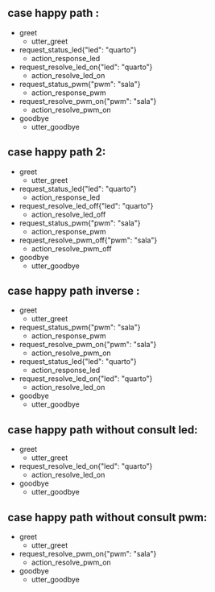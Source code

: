 ## case happy path :
* greet
  - utter_greet
* request_status_led{"led": "quarto"}
  - action_response_led
* request_resolve_led_on{"led": "quarto"}
  - action_resolve_led_on
* request_status_pwm{"pwm": "sala"}
  - action_response_pwm
* request_resolve_pwm_on{"pwm": "sala"}
  - action_resolve_pwm_on
* goodbye
  - utter_goodbye

## case happy path 2:
* greet
  - utter_greet
* request_status_led{"led": "quarto"}
  - action_response_led
* request_resolve_led_off{"led": "quarto"}
  - action_resolve_led_off
* request_status_pwm{"pwm": "sala"}
  - action_response_pwm
* request_resolve_pwm_off{"pwm": "sala"}
  - action_resolve_pwm_off
* goodbye
  - utter_goodbye

## case happy path inverse :
* greet
  - utter_greet
* request_status_pwm{"pwm": "sala"}
  - action_response_pwm
* request_resolve_pwm_on{"pwm": "sala"}
  - action_resolve_pwm_on
* request_status_led{"led": "quarto"}
  - action_response_led
* request_resolve_led_on{"led": "quarto"}
  - action_resolve_led_on
* goodbye
  - utter_goodbye

## case happy path without consult led:
* greet
  - utter_greet
* request_resolve_led_on{"led": "quarto"}
  - action_resolve_led_on
* goodbye
  - utter_goodbye

## case happy path without consult pwm:
* greet
  - utter_greet
* request_resolve_pwm_on{"pwm": "sala"}
  - action_resolve_pwm_on
* goodbye
  - utter_goodbye